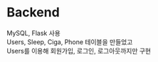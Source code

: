# Backend
MySQL, Flask 사용<br>
Users, Sleep, Ciga, Phone 테이블을 만들었고<br>
Users를 이용해 회원가입, 로그인, 로그아웃까지만 구현<br>
